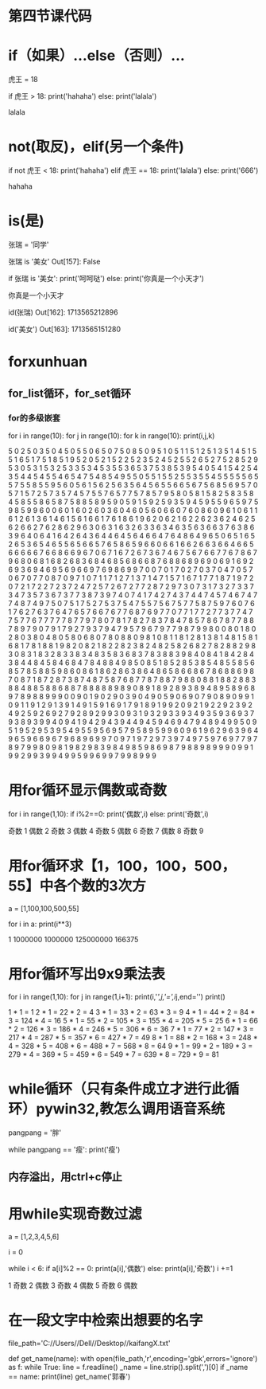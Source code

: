 # 第四节课代码



# if（如果）…else（否则）…

虎王 = 18

if 虎王 > 18:
    print('hahaha')
else:
    print('lalala')
    
lalala

# not(取反)，elif(另一个条件)

if not 虎王 < 18:
    print('hahaha')
elif 虎王 == 18:
    print('lalala')
else:
    print('666')
    
hahaha

# is(是)

张瑞 = '同学'

张瑞 is '美女'
Out[157]: False

if 张瑞 is '美女':
    print('呵呵哒')
else:
    print('你真是一个小天才')
    

你真是一个小天才



id(张瑞)
Out[162]: 1713565212896

id('美女')
Out[163]: 1713565151280

# forxunhuan

## for_list循环，for_set循环

### for的多级嵌套

for i in range(10):
    for j in range(10):
        for k in range(10):
            print(i,j,k)

5 0 2
5 0 3
5 0 4
5 0 5
5 0 6
5 0 7
5 0 8
5 0 9
5 1 0
5 1 1
5 1 2
5 1 3
5 1 4
5 1 5
5 1 6
5 1 7
5 1 8
5 1 9
5 2 0
5 2 1
5 2 2
5 2 3
5 2 4
5 2 5
5 2 6
5 2 7
5 2 8
5 2 9
5 3 0
5 3 1
5 3 2
5 3 3
5 3 4
5 3 5
5 3 6
5 3 7
5 3 8
5 3 9
5 4 0
5 4 1
5 4 2
5 4 3
5 4 4
5 4 5
5 4 6
5 4 7
5 4 8
5 4 9
5 5 0
5 5 1
5 5 2
5 5 3
5 5 4
5 5 5
5 5 6
5 5 7
5 5 8
5 5 9
5 6 0
5 6 1
5 6 2
5 6 3
5 6 4
5 6 5
5 6 6
5 6 7
5 6 8
5 6 9
5 7 0
5 7 1
5 7 2
5 7 3
5 7 4
5 7 5
5 7 6
5 7 7
5 7 8
5 7 9
5 8 0
5 8 1
5 8 2
5 8 3
5 8 4
5 8 5
5 8 6
5 8 7
5 8 8
5 8 9
5 9 0
5 9 1
5 9 2
5 9 3
5 9 4
5 9 5
5 9 6
5 9 7
5 9 8
5 9 9
6 0 0
6 0 1
6 0 2
6 0 3
6 0 4
6 0 5
6 0 6
6 0 7
6 0 8
6 0 9
6 1 0
6 1 1
6 1 2
6 1 3
6 1 4
6 1 5
6 1 6
6 1 7
6 1 8
6 1 9
6 2 0
6 2 1
6 2 2
6 2 3
6 2 4
6 2 5
6 2 6
6 2 7
6 2 8
6 2 9
6 3 0
6 3 1
6 3 2
6 3 3
6 3 4
6 3 5
6 3 6
6 3 7
6 3 8
6 3 9
6 4 0
6 4 1
6 4 2
6 4 3
6 4 4
6 4 5
6 4 6
6 4 7
6 4 8
6 4 9
6 5 0
6 5 1
6 5 2
6 5 3
6 5 4
6 5 5
6 5 6
6 5 7
6 5 8
6 5 9
6 6 0
6 6 1
6 6 2
6 6 3
6 6 4
6 6 5
6 6 6
6 6 7
6 6 8
6 6 9
6 7 0
6 7 1
6 7 2
6 7 3
6 7 4
6 7 5
6 7 6
6 7 7
6 7 8
6 7 9
6 8 0
6 8 1
6 8 2
6 8 3
6 8 4
6 8 5
6 8 6
6 8 7
6 8 8
6 8 9
6 9 0
6 9 1
6 9 2
6 9 3
6 9 4
6 9 5
6 9 6
6 9 7
6 9 8
6 9 9
7 0 0
7 0 1
7 0 2
7 0 3
7 0 4
7 0 5
7 0 6
7 0 7
7 0 8
7 0 9
7 1 0
7 1 1
7 1 2
7 1 3
7 1 4
7 1 5
7 1 6
7 1 7
7 1 8
7 1 9
7 2 0
7 2 1
7 2 2
7 2 3
7 2 4
7 2 5
7 2 6
7 2 7
7 2 8
7 2 9
7 3 0
7 3 1
7 3 2
7 3 3
7 3 4
7 3 5
7 3 6
7 3 7
7 3 8
7 3 9
7 4 0
7 4 1
7 4 2
7 4 3
7 4 4
7 4 5
7 4 6
7 4 7
7 4 8
7 4 9
7 5 0
7 5 1
7 5 2
7 5 3
7 5 4
7 5 5
7 5 6
7 5 7
7 5 8
7 5 9
7 6 0
7 6 1
7 6 2
7 6 3
7 6 4
7 6 5
7 6 6
7 6 7
7 6 8
7 6 9
7 7 0
7 7 1
7 7 2
7 7 3
7 7 4
7 7 5
7 7 6
7 7 7
7 7 8
7 7 9
7 8 0
7 8 1
7 8 2
7 8 3
7 8 4
7 8 5
7 8 6
7 8 7
7 8 8
7 8 9
7 9 0
7 9 1
7 9 2
7 9 3
7 9 4
7 9 5
7 9 6
7 9 7
7 9 8
7 9 9
8 0 0
8 0 1
8 0 2
8 0 3
8 0 4
8 0 5
8 0 6
8 0 7
8 0 8
8 0 9
8 1 0
8 1 1
8 1 2
8 1 3
8 1 4
8 1 5
8 1 6
8 1 7
8 1 8
8 1 9
8 2 0
8 2 1
8 2 2
8 2 3
8 2 4
8 2 5
8 2 6
8 2 7
8 2 8
8 2 9
8 3 0
8 3 1
8 3 2
8 3 3
8 3 4
8 3 5
8 3 6
8 3 7
8 3 8
8 3 9
8 4 0
8 4 1
8 4 2
8 4 3
8 4 4
8 4 5
8 4 6
8 4 7
8 4 8
8 4 9
8 5 0
8 5 1
8 5 2
8 5 3
8 5 4
8 5 5
8 5 6
8 5 7
8 5 8
8 5 9
8 6 0
8 6 1
8 6 2
8 6 3
8 6 4
8 6 5
8 6 6
8 6 7
8 6 8
8 6 9
8 7 0
8 7 1
8 7 2
8 7 3
8 7 4
8 7 5
8 7 6
8 7 7
8 7 8
8 7 9
8 8 0
8 8 1
8 8 2
8 8 3
8 8 4
8 8 5
8 8 6
8 8 7
8 8 8
8 8 9
8 9 0
8 9 1
8 9 2
8 9 3
8 9 4
8 9 5
8 9 6
8 9 7
8 9 8
8 9 9
9 0 0
9 0 1
9 0 2
9 0 3
9 0 4
9 0 5
9 0 6
9 0 7
9 0 8
9 0 9
9 1 0
9 1 1
9 1 2
9 1 3
9 1 4
9 1 5
9 1 6
9 1 7
9 1 8
9 1 9
9 2 0
9 2 1
9 2 2
9 2 3
9 2 4
9 2 5
9 2 6
9 2 7
9 2 8
9 2 9
9 3 0
9 3 1
9 3 2
9 3 3
9 3 4
9 3 5
9 3 6
9 3 7
9 3 8
9 3 9
9 4 0
9 4 1
9 4 2
9 4 3
9 4 4
9 4 5
9 4 6
9 4 7
9 4 8
9 4 9
9 5 0
9 5 1
9 5 2
9 5 3
9 5 4
9 5 5
9 5 6
9 5 7
9 5 8
9 5 9
9 6 0
9 6 1
9 6 2
9 6 3
9 6 4
9 6 5
9 6 6
9 6 7
9 6 8
9 6 9
9 7 0
9 7 1
9 7 2
9 7 3
9 7 4
9 7 5
9 7 6
9 7 7
9 7 8
9 7 9
9 8 0
9 8 1
9 8 2
9 8 3
9 8 4
9 8 5
9 8 6
9 8 7
9 8 8
9 8 9
9 9 0
9 9 1
9 9 2
9 9 3
9 9 4
9 9 5
9 9 6
9 9 7
9 9 8
9 9 9      

# 用for循环显示偶数或奇数

for i in range(1,10):
    if i%2==0:
        print('偶数',i)
    else:
        print('奇数',i)
        
奇数 1
偶数 2
奇数 3
偶数 4
奇数 5
偶数 6
奇数 7
偶数 8
奇数 9

# 用for循环求【1，100，100，500，55】中各个数的3次方

a = [1,100,100,500,55]

for i in a:
    print(i**3)
    
1
1000000
1000000
125000000
166375

# 用for循环写出9x9乘法表

for i in range(1,10):
    for j in range(1,i+1):
        print(i,'*',j,'=',i*j,end='')
    print()
    
1 * 1 = 1
2 * 1 = 22 * 2 = 4
3 * 1 = 33 * 2 = 63 * 3 = 9
4 * 1 = 44 * 2 = 84 * 3 = 124 * 4 = 16
5 * 1 = 55 * 2 = 105 * 3 = 155 * 4 = 205 * 5 = 25
6 * 1 = 66 * 2 = 126 * 3 = 186 * 4 = 246 * 5 = 306 * 6 = 36
7 * 1 = 77 * 2 = 147 * 3 = 217 * 4 = 287 * 5 = 357 * 6 = 427 * 7 = 49
8 * 1 = 88 * 2 = 168 * 3 = 248 * 4 = 328 * 5 = 408 * 6 = 488 * 7 = 568 * 8 = 64
9 * 1 = 99 * 2 = 189 * 3 = 279 * 4 = 369 * 5 = 459 * 6 = 549 * 7 = 639 * 8 = 729 * 9 = 81

# while循环（只有条件成立才进行此循环）pywin32,教怎么调用语音系统

pangpang = '胖'

while pangpang == '瘦':
    print('瘦')

## 内存溢出，用ctrl+c停止

# 用while实现奇数过滤

a = [1,2,3,4,5,6]

i = 0

while i < 6:
    if a[i]%2 == 0:
        print(a[i],'偶数')
    else:
        print(a[i],'奇数')
    i +=1
    
1 奇数
2 偶数
3 奇数
4 偶数
5 奇数
6 偶数

# 在一段文字中检索出想要的名字

file_path='C://Users//Dell//Desktop//kaifangX.txt'

 def get_name(name):
        with open(file_path,'r',encoding='gbk',errors='ignore') as f:
             while True:
            line = f.readline()
            _name = line.strip().split(',')[0]
            if _name == name:
                print(line)
get_name('郭春')